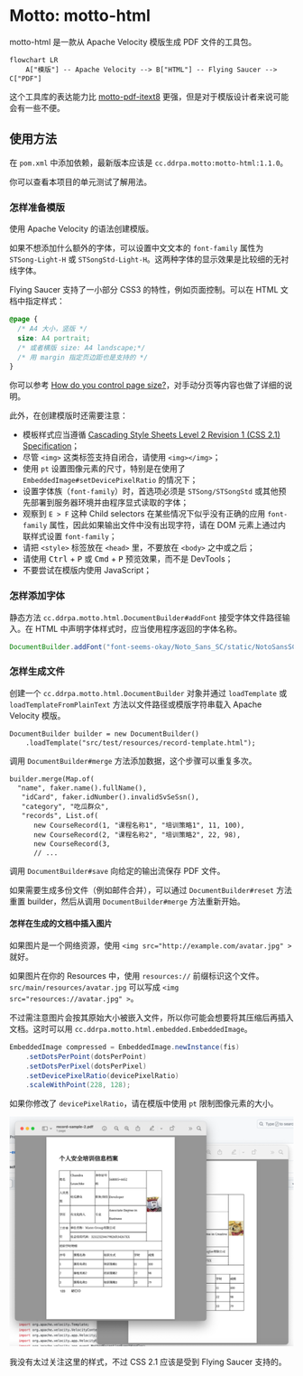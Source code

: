 # Motto: motto-html

motto-html 是一款从 Apache Velocity 模版生成 PDF 文件的工具包。

```mermaid
flowchart LR
    A["模版"] -- Apache Velocity --> B["HTML"] -- Flying Saucer --> C["PDF"]
```

这个工具库的表达能力比 [motto-pdf-itext8](https://github.com/ddrpa/motto-pdf-itext8)
更强，但是对于模版设计者来说可能会有一些不便。

## 使用方法

在 `pom.xml` 中添加依赖，最新版本应该是 `cc.ddrpa.motto:motto-html:1.1.0`。

你可以查看本项目的单元测试了解用法。

### 怎样准备模版

使用 Apache Velocity 的语法创建模版。

如果不想添加什么额外的字体，可以设置中文文本的 `font-family` 属性为 `STSong-Light-H`
或 `STSongStd-Light-H`。这两种字体的显示效果是比较细的无衬线字体。

Flying Saucer 支持了一小部分 CSS3 的特性，例如页面控制。可以在 HTML 文档中指定样式：

```css
@page {
  /* A4 大小，竖版 */
  size: A4 portrait;
  /* 或者横版 size: A4 landscape;*/
  /* 用 margin 指定页边距也是支持的 */
}
```

你可以参考 [How do you control page size?](https://flyingsaucerproject.github.io/flyingsaucer/r8/guide/users-guide-R8.html#xil_34)，对手动分页等内容也做了详细的说明。

此外，在创建模版时还需要注意：

- 模板样式应当遵循 [Cascading Style Sheets Level 2 Revision 1 (CSS 2.1) Specification](https://www.w3.org/TR/CSS21/)；
- 尽管 `<img>` 这类标签支持自闭合，请使用 `<img></img>`；
- 使用 `pt` 设置图像元素的尺寸，特别是在使用了 `EmbeddedImage#setDevicePixelRatio` 的情况下；
- 设置字体族（`font-family`）时，首选项必须是 `STSong/STSongStd` 或其他预先部署到服务器环境并由程序显式读取的字体；
- 观察到 `E > F` 这种 Child selectors 在某些情况下似乎没有正确的应用 `font-family` 属性，因此如果输出文件中没有出现字符，请在 DOM 元素上通过内联样式设置 `font-family`；
- 请把 `<style>` 标签放在 `<head>` 里，不要放在 `<body>` 之中或之后；
- 请使用 <kbd>Ctrl</kbd> + <kbd>P</kbd> 或 <kbd>Cmd</kbd> + <kbd>P</kbd> 预览效果，而不是 DevTools；
- 不要尝试在模版内使用 JavaScript；

### 怎样添加字体

静态方法 `cc.ddrpa.motto.html.DocumentBuilder#addFont` 接受字体文件路径输入。在 HTML
中声明字体样式时，应当使用程序返回的字体名称。

```java
DocumentBuilder.addFont("font-seems-okay/Noto_Sans_SC/static/NotoSansSC-Regular.ttf");
```

### 怎样生成文件

创建一个 `cc.ddrpa.motto.html.DocumentBuilder` 对象并通过 `loadTemplate`
或 `loadTemplateFromPlainText` 方法以文件路径或模版字符串载入 Apache Velocity 模版。

```
DocumentBuilder builder = new DocumentBuilder()
    .loadTemplate("src/test/resources/record-template.html");
```

调用 `DocumentBuilder#merge` 方法添加数据，这个步骤可以重复多次。

```
builder.merge(Map.of(
  "name", faker.name().fullName(),
   "idCard", faker.idNumber().invalidSvSeSsn(),
   "category", "吃瓜群众",
   "records", List.of(
      new CourseRecord(1, "课程名称1", "培训策略1", 11, 100),
      new CourseRecord(2, "课程名称2", "培训策略2", 22, 98),
      new CourseRecord(3,
      // ... 
```

调用 `DocumentBuilder#save` 向给定的输出流保存 PDF 文件。

如果需要生成多份文件（例如邮件合并），可以通过 `DocumentBuilder#reset` 方法重置
builder，然后从调用 `DocumentBuilder#merge` 方法重新开始。

#### 怎样在生成的文档中插入图片

如果图片是一个网络资源，使用 `<img src="http://example.com/avatar.jpg" >` 就好。

如果图片在你的 Resources 中，使用 `resources://` 前缀标识这个文件。 `src/main/resources/avatar.jpg`
可以写成 `<img src="resources://avatar.jpg" >`。

不过需注意图片会按其原始大小被嵌入文件，所以你可能会想要将其压缩后再插入文档。这时可以用 `cc.ddrpa.motto.html.embedded.EmbeddedImage`。

```java
EmbeddedImage compressed = EmbeddedImage.newInstance(fis)
    .setDotsPerPoint(dotsPerPoint)
    .setDotsPerPixel(dotsPerPixel)
    .setDevicePixelRatio(devicePixelRatio)
    .scaleWithPoint(228, 128);
```

如果你修改了 `devicePixelRatio`，请在模版中使用 `pt` 限制图像元素的大小。

![showcase](showcase.png)

我没有太过关注这里的样式，不过 CSS 2.1 应该是受到 Flying Saucer 支持的。
